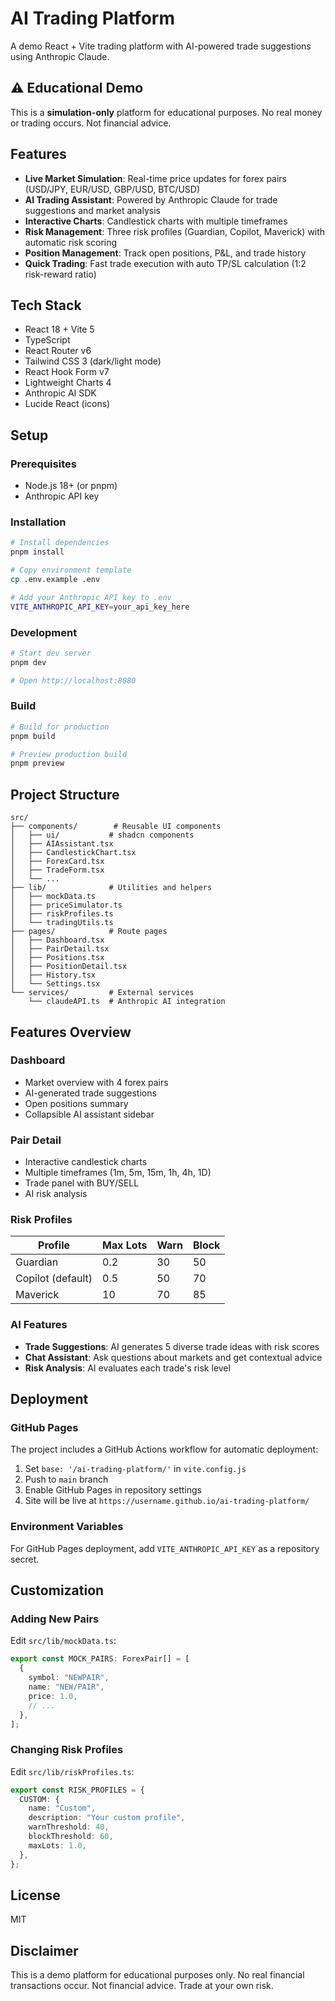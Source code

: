 # AI Trading Platform

A demo React + Vite trading platform with AI-powered trade suggestions using Anthropic Claude.

## ⚠️ Educational Demo

This is a **simulation-only** platform for educational purposes. No real money or trading occurs. Not financial advice.

## Features

- **Live Market Simulation**: Real-time price updates for forex pairs (USD/JPY, EUR/USD, GBP/USD, BTC/USD)
- **AI Trading Assistant**: Powered by Anthropic Claude for trade suggestions and market analysis
- **Interactive Charts**: Candlestick charts with multiple timeframes
- **Risk Management**: Three risk profiles (Guardian, Copilot, Maverick) with automatic risk scoring
- **Position Management**: Track open positions, P&L, and trade history
- **Quick Trading**: Fast trade execution with auto TP/SL calculation (1:2 risk-reward ratio)

## Tech Stack

- React 18 + Vite 5
- TypeScript
- React Router v6
- Tailwind CSS 3 (dark/light mode)
- React Hook Form v7
- Lightweight Charts 4
- Anthropic AI SDK
- Lucide React (icons)

## Setup

### Prerequisites

- Node.js 18+ (or pnpm)
- Anthropic API key

### Installation

```bash
# Install dependencies
pnpm install

# Copy environment template
cp .env.example .env

# Add your Anthropic API key to .env
VITE_ANTHROPIC_API_KEY=your_api_key_here
```

### Development

```bash
# Start dev server
pnpm dev

# Open http://localhost:8080
```

### Build

```bash
# Build for production
pnpm build

# Preview production build
pnpm preview
```

## Project Structure

```
src/
├── components/        # Reusable UI components
│   ├── ui/           # shadcn components
│   ├── AIAssistant.tsx
│   ├── CandlestickChart.tsx
│   ├── ForexCard.tsx
│   ├── TradeForm.tsx
│   └── ...
├── lib/              # Utilities and helpers
│   ├── mockData.ts
│   ├── priceSimulator.ts
│   ├── riskProfiles.ts
│   └── tradingUtils.ts
├── pages/            # Route pages
│   ├── Dashboard.tsx
│   ├── PairDetail.tsx
│   ├── Positions.tsx
│   ├── PositionDetail.tsx
│   ├── History.tsx
│   └── Settings.tsx
└── services/         # External services
    └── claudeAPI.ts  # Anthropic AI integration
```

## Features Overview

### Dashboard
- Market overview with 4 forex pairs
- AI-generated trade suggestions
- Open positions summary
- Collapsible AI assistant sidebar

### Pair Detail
- Interactive candlestick charts
- Multiple timeframes (1m, 5m, 15m, 1h, 4h, 1D)
- Trade panel with BUY/SELL
- AI risk analysis

### Risk Profiles

| Profile | Max Lots | Warn | Block |
|---------|----------|------|-------|
| Guardian | 0.2 | 30 | 50 |
| Copilot (default) | 0.5 | 50 | 70 |
| Maverick | 10 | 70 | 85 |

### AI Features

- **Trade Suggestions**: AI generates 5 diverse trade ideas with risk scores
- **Chat Assistant**: Ask questions about markets and get contextual advice
- **Risk Analysis**: AI evaluates each trade's risk level

## Deployment

### GitHub Pages

The project includes a GitHub Actions workflow for automatic deployment:

1. Set `base: '/ai-trading-platform/'` in `vite.config.js`
2. Push to `main` branch
3. Enable GitHub Pages in repository settings
4. Site will be live at `https://username.github.io/ai-trading-platform/`

### Environment Variables

For GitHub Pages deployment, add `VITE_ANTHROPIC_API_KEY` as a repository secret.

## Customization

### Adding New Pairs

Edit `src/lib/mockData.ts`:

```typescript
export const MOCK_PAIRS: ForexPair[] = [
  {
    symbol: "NEWPAIR",
    name: "NEW/PAIR",
    price: 1.0,
    // ...
  },
];
```

### Changing Risk Profiles

Edit `src/lib/riskProfiles.ts`:

```typescript
export const RISK_PROFILES = {
  CUSTOM: {
    name: "Custom",
    description: "Your custom profile",
    warnThreshold: 40,
    blockThreshold: 60,
    maxLots: 1.0,
  },
};
```

## License

MIT

## Disclaimer

This is a demo platform for educational purposes only. No real financial transactions occur. Not financial advice. Trade at your own risk.
